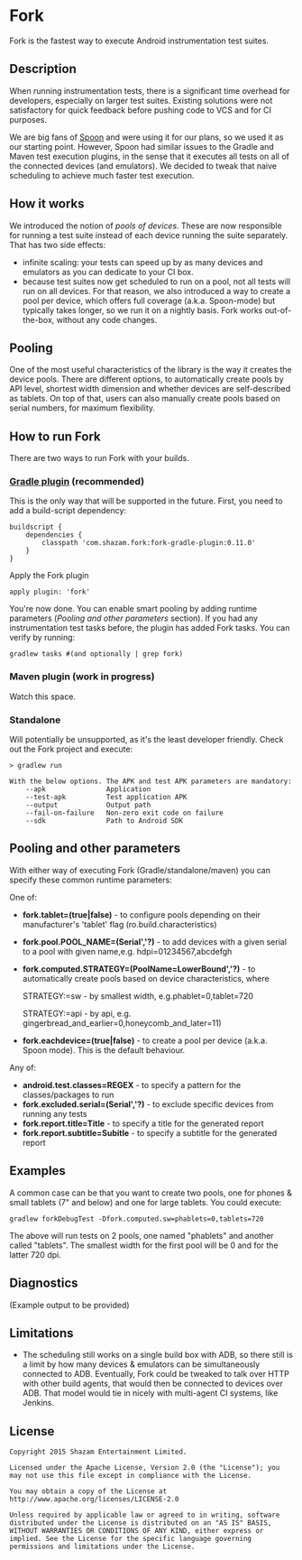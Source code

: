 Fork
====

Fork is the fastest way to execute Android instrumentation test suites.


Description
-----------

When running instrumentation tests, there is a significant time overhead for developers, especially on larger test suites. Existing solutions were not satisfactory for quick feedback before pushing code to VCS and for CI purposes.

We are big fans of [Spoon][1] and were using it for our plans, so we used it as our starting point. However, Spoon had similar issues to the Gradle and Maven test execution plugins, in the sense that it executes all tests on all of the connected devices (and emulators). We decided to tweak that naive scheduling to achieve much faster test execution.


How it works
------------
We introduced the notion of *pools of devices*. These are now responsible for running a test suite instead of each device running the suite separately. That has two side effects: 
* infinite scaling: your tests can speed up by as many devices and emulators as you can dedicate to your CI box. 
* because test suites now get scheduled to run on a pool, not all tests will run on all devices. For that reason, we also introduced a way to create a pool per device, which offers full coverage (a.k.a. Spoon-mode) but typically takes longer, so we run it on a nightly basis.
Fork works out-of-the-box, without any code changes.



Pooling
-------

One of the most useful characteristics of the library is the way it creates the device pools. There are different options, to automatically create pools by API level, shortest width dimension and whether devices are self-described as tablets. On top of that, users can also manually create pools based on serial numbers, for maximum flexibility.



How to run Fork
---------------

There are two ways to run Fork with your builds.

### [Gradle plugin](https://github.com/shazam/fork-gradle-plugin) (recommended)
This is the only way that will be supported in the future. First, you need to add a build-script dependency:

```
buildscript {
    dependencies {
        classpath 'com.shazam.fork:fork-gradle-plugin:0.11.0'
    }
}
```

Apply the Fork plugin
```
apply plugin: 'fork'
```

You're now done. You can enable smart pooling by adding runtime parameters (*Pooling and other parameters* section). If you had any instrumentation test tasks before, the plugin has added Fork tasks. You can verify by running:

```
gradlew tasks #(and optionally | grep fork)
```
### Maven plugin (work in progress)
Watch this space.

### Standalone
Will potentially be unsupported, as it's the least developer friendly. Check out the Fork project and execute:

```
> gradlew run

With the below options. The APK and test APK parameters are mandatory:
    --apk               Application
    --test-apk          Test application APK
    --output            Output path
    --fail-on-failure   Non-zero exit code on failure
    --sdk               Path to Android SDK
```


Pooling and other parameters
----------------------------

With either way of executing Fork (Gradle/standalone/maven) you can specify these common runtime parameters:

One of:
 * **fork.tablet=(true|false)** - to configure pools depending on their manufacturer's 'tablet' flag (ro.build.characteristics)
 * **fork.pool.POOL_NAME=(Serial','?)** - to add devices with a given serial to a pool with given name,e.g. hdpi=01234567,abcdefgh
 * **fork.computed.STRATEGY=(PoolName=LowerBound','?)** - to automatically create pools based on device characteristics, where

	STRATEGY:=sw - by smallest width, e.g.phablet=0,tablet=720

	STRATEGY:=api - by api, e.g. gingerbread_and_earlier=0,honeycomb_and_later=11)
 * **fork.eachdevice=(true|false)** - to create a pool per device (a.k.a. Spoon mode). This is the default behaviour.

Any of:
* **android.test.classes=REGEX** - to specify a pattern for the classes/packages to run
* **fork.excluded.serial=(Serial','?)** - to exclude specific devices from running any tests
* **fork.report.title=Title** - to specify a title for the generated report
* **fork.report.subtitle=Subitle** - to specify a subtitle for the generated report


Examples
-----------
A common case can be that you want to create two pools, one for phones & small tablets (7" and below) and one for large tablets. You could execute:
```
gradlew forkDebugTest -Dfork.computed.sw=phablets=0,tablets=720
```
The above will run tests on 2 pools, one named "phablets" and another called "tablets". The smallest width for the first pool will be 0 and for the latter 720 dpi.

Diagnostics
-----------
(Example output to be provided)

Limitations
-----------
 * The scheduling still works on a single build box with ADB, so there still is a limit by how many devices & emulators can be simultaneously connected to ADB. Eventually, Fork could be tweaked to talk over HTTP with other build agents, that would then be connected to devices over ADB. That model would tie in nicely with multi-agent CI systems, like Jenkins.

License
--------

    Copyright 2015 Shazam Entertainment Limited.

    Licensed under the Apache License, Version 2.0 (the "License"); you may not use this file except in compliance with the License.

    You may obtain a copy of the License at http://www.apache.org/licenses/LICENSE-2.0

    Unless required by applicable law or agreed to in writing, software distributed under the License is distributed on an "AS IS" BASIS, WITHOUT WARRANTIES OR CONDITIONS OF ANY KIND, either express or implied. See the License for the specific language governing permissions and limitations under the License.


 [1]: https://github.com/square/spoon
